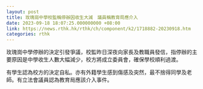 ```yaml
---
layout: post
title: 玫瑰崗中學校監稱停辦因收生大減　議員稱教育局應介入
date: 2023-09-18 18:07:25.000000000 +08:00
link: https://news.rthk.hk/rthk/ch/component/k2/1718882-20230918.htm
categories: rthk
---
```


玫瑰崗中學停辦的決定引發爭議，校監昨日深夜向家長及教職員發信，指停辦的主要原因是中學收生人數大幅減少，校方將成立委員會，確保學校順利過渡。

有學生認為校方的決定自私。亦有外籍學生感到傷感及突然，最不捨得同學及老師。有立法會議員認為教育局應該介入事件。
